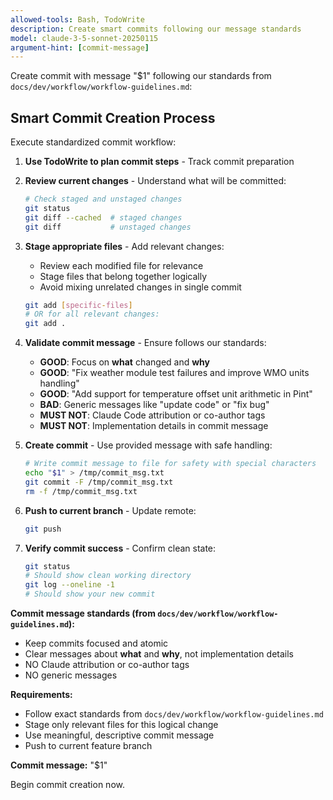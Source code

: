```yaml
---
allowed-tools: Bash, TodoWrite
description: Create smart commits following our message standards
model: claude-3-5-sonnet-20250115
argument-hint: [commit-message]
---
```


Create commit with message "$1" following our standards from `docs/dev/workflow/workflow-guidelines.md`:

## Smart Commit Creation Process

Execute standardized commit workflow:

1. **Use TodoWrite to plan commit steps** - Track commit preparation

2. **Review current changes** - Understand what will be committed:
   ```bash
   # Check staged and unstaged changes
   git status
   git diff --cached  # staged changes
   git diff           # unstaged changes
   ```

3. **Stage appropriate files** - Add relevant changes:
   - Review each modified file for relevance
   - Stage files that belong together logically
   - Avoid mixing unrelated changes in single commit
   ```bash
   git add [specific-files]
   # OR for all relevant changes:
   git add .
   ```

4. **Validate commit message** - Ensure follows our standards:
   - **GOOD**: Focus on **what** changed and **why**
   - **GOOD**: "Fix weather module test failures and improve WMO units handling"
   - **GOOD**: "Add support for temperature offset unit arithmetic in Pint"
   - **BAD**: Generic messages like "update code" or "fix bug"
   - **MUST NOT**: Claude Code attribution or co-author tags
   - **MUST NOT**: Implementation details in commit message

5. **Create commit** - Use provided message with safe handling:
   ```bash
   # Write commit message to file for safety with special characters
   echo "$1" > /tmp/commit_msg.txt
   git commit -F /tmp/commit_msg.txt
   rm -f /tmp/commit_msg.txt
   ```

6. **Push to current branch** - Update remote:
   ```bash
   git push
   ```

7. **Verify commit success** - Confirm clean state:
   ```bash
   git status
   # Should show clean working directory
   git log --oneline -1
   # Should show your new commit
   ```

**Commit message standards (from `docs/dev/workflow/workflow-guidelines.md`):**
- Keep commits focused and atomic
- Clear messages about **what** and **why**, not implementation details
- NO Claude attribution or co-author tags
- NO generic messages

**Requirements:**
- Follow exact standards from `docs/dev/workflow/workflow-guidelines.md`
- Stage only relevant files for this logical change
- Use meaningful, descriptive commit message
- Push to current feature branch

**Commit message:** "$1"

Begin commit creation now.